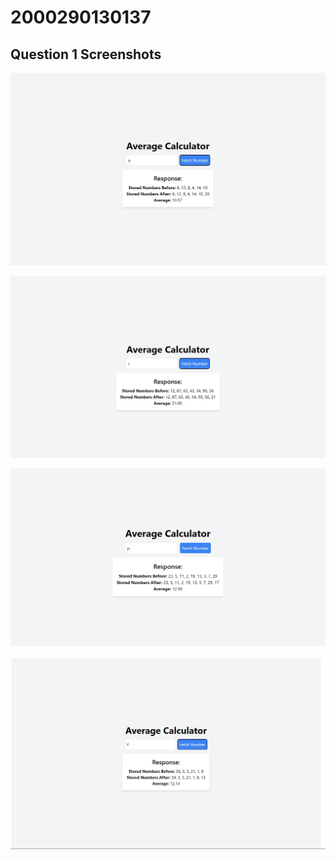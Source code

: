 # 2000290130137

## Question 1 Screenshots

![alt text](image.png)

![alt text](image-1.png)

![alt text](image-2.png)

![alt text](image-3.png)
